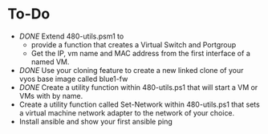 # To-Do

*  *DONE* Extend 480-utils.psm1 to 
   * provide a function that creates a Virtual Switch and Portgroup
   * Get the IP, vm name and MAC address from the first interface of a named VM.
* *DONE* Use your cloning feature to create a new linked clone of your vyos base image called blue1-fw
* *DONE* Create a utility function within 480-utils.ps1 that will start a VM or VMs with by name.
* Create a utility function called Set-Network within 480-utils.ps1 that sets a virtual machine network adapter to the network of your choice.
* Install ansible and show your first ansible ping 
